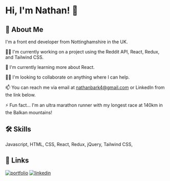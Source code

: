
# Hi, I'm Nathan! 👋


## 🚀 About Me
I'm a front end developer from Nottinghamshire in the UK.



👩‍💻 I'm currently working on a project using the Reddit API, React, Redux, and Tailwind CSS.

🧠 I'm currently learning more about React.

👯‍♀️ I'm looking to collaborate on anything where I can help.

📫 You can reach me via email at nathanbark4@gmail.com or LinkedIn from the link below.

⚡️ Fun fact...  I'm an ultra marathon runner with my longest race at 140km in the Balkan mountains!


## 🛠 Skills
Javascript, HTML, CSS, React, Redux, jQuery, Tailwind CSS, 


## 🔗 Links
[![portfolio](https://img.shields.io/badge/my_portfolio-000?style=for-the-badge&logo=ko-fi&logoColor=white)](https://katherineoelsner.com/)
[![linkedin](https://img.shields.io/badge/linkedin-0A66C2?style=for-the-badge&logo=linkedin&logoColor=white)](https://www.linkedin.com/in/nathan-bark/)


